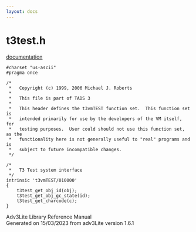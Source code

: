 ```yaml
---
layout: docs
---
```

# t3test.h

[documentation](../file/t3test.h.html)

    #charset "us-ascii"
    #pragma once

    /* 
     *   Copyright (c) 1999, 2006 Michael J. Roberts
     *   
     *   This file is part of TADS 3
     *   
     *   This header defines the t3vmTEST function set.  This function set is
     *   intended primarily for use by the developers of the VM itself, for
     *   testing purposes.  User could should not use this function set, as the
     *   functionality here is not generally useful to "real" programs and is
     *   subject to future incompatible changes.  
     */

    /* 
     *   T3 Test system interface 
     */
    intrinsic 't3vmTEST/010000'
    {
        t3test_get_obj_id(obj);
        t3test_get_obj_gc_state(id);
        t3test_get_charcode(c);
    }



Adv3Lite Library Reference Manual  
Generated on 15/03/2023 from adv3Lite version 1.6.1


